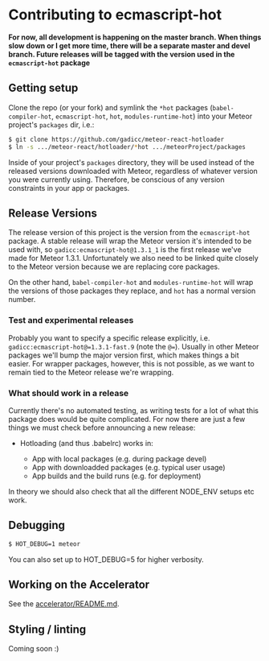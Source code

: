 # Contributing to ecmascript-hot

**For now, all development is happening on the master branch.  When things slow down or I get more time, there will be a separate master and devel branch.  Future releases will be tagged with the version used in the `ecmascript-hot` package**

## Getting setup

Clone the repo (or your fork) and symlink the `*hot` packages (`babel-compiler-hot`, `ecmascript-hot`, `hot`, `modules-runtime-hot`) into your Meteor project's `packages` dir, i.e.:

```bash
$ git clone https://github.com/gadicc/meteor-react-hotloader
$ ln -s .../meteor-react/hotloader/*hot .../meteorProject/packages
```

Inside of your project's `packages` directory, they will be used instead of the released versions downloaded with Meteor, regardless of whatever version you were currently using.  Therefore, be conscious of any version constraints in your app or packages.

## Release Versions

The release version of this project is the version from the `ecmascript-hot` package.  A stable release will wrap the Meteor version it's intended to be used with, so `gadicc:ecmascript-hot@1.3.1_1` is the first release we've made for Meteor 1.3.1.  Unfortunately we also need to be linked quite closely to the Meteor version because we are replacing core packages.

On the other hand, `babel-compiler-hot` and `modules-runtime-hot` will wrap the versions of those packages they replace, and `hot` has a normal version number.

### Test and experimental releases

Probably you want to specify a specific release explicitly, i.e. `gadicc:ecmascript-hot@=1.3.1-fast.9` (note the `@=`).  Usually in other Meteor packages we'll bump the major version first, which makes things a bit easier.  For wrapper packages, however, this is not possible, as we want to remain tied to the Meteor release we're wrapping.

### What should work in a release

Currently there's no automated testing, as writing tests for a lot of what this package does would be quite complicated.  For now there are just a few things we must check before announcing a new release:

* Hotloading (and thus .babelrc) works in:

  * App with local packages (e.g. during package devel)
  * App with downloadded packages (e.g. typical user usage)
  * App builds and the build runs (e.g. for deployment)

In theory we should also check that all the different NODE_ENV setups etc work.

## Debugging

```sh
$ HOT_DEBUG=1 meteor
```

You can also set up to HOT_DEBUG=5 for higher verbosity.

## Working on the Accelerator

See the [accelerator/README.md](accelerator/README.md).

## Styling / linting

Coming soon :)

